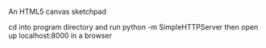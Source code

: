An HTML5 canvas sketchpad

cd into program directory and run
python -m SimpleHTTPServer
then open up localhost:8000 in a browser
